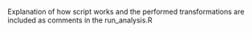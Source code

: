 Explanation of how script works  and the performed transformations are included as comments in the run_analysis.R
